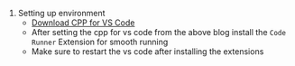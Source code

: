1. Setting up environment
    <!-- - [Download CPP for VS Code](https://code.visualstudio.com/docs/cpp/config-msvc) -->
    - [Download CPP for VS Code](https://code.visualstudio.com/docs/languages/cpp)
    - After setting the cpp for vs code from the above blog install the `Code Runner` Extension for smooth running
    - Make sure to restart the vs code after installing the extensions